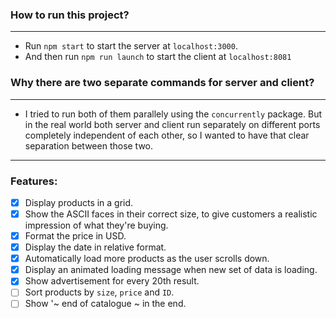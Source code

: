 ### How to run this project?
---
- Run `npm start` to start the server at `localhost:3000`.
- And then run `npm run launch` to start the client at `localhost:8081`

### Why there are two separate commands for server and client?
---
 - I tried to run both of them parallely using the `concurrently` package. But in the real world both server and client run separately on different ports completely independent of each other, so I wanted to have that clear separation between those two.
---
### Features:
- [x] Display products in a grid.
- [x] Show the ASCII faces in their correct size, to give customers a realistic impression of what they're buying.
- [x] Format the price in USD.
- [x] Display the date in relative format.
- [x] Automatically load more products as the user scrolls down.
- [x] Display an animated loading message when new set of data is loading.
- [x] Show advertisement for every 20th result.
- [ ] Sort products by `size`, `price` and `ID`.
- [ ] Show '~ end of catalogue ~ in the end.
